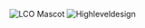 ![LCO Mascot](https://media.geeksforgeeks.org/wp-content/uploads/20200618233359/Untitled641.png)
![Highleveldesign](https://user-images.githubusercontent.com/62649824/153637880-d856bede-41f0-43b6-8a6f-28ad29d33bec.jpg)
